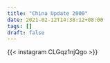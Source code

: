 ```yaml
---
title: "China Update 2000"
date: 2021-02-12T14:38:12+08:00
tags: []
draft: false
---
```

{{< instagram CLGqz1njQgo >}}
